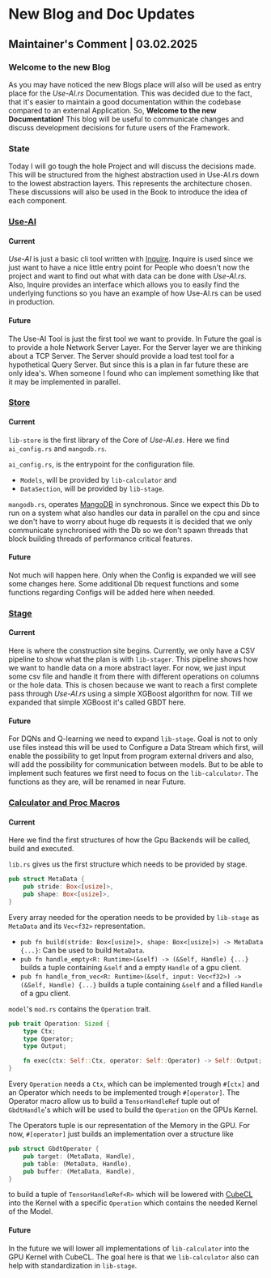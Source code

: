 # New Blog and Doc Updates

## Maintainer's Comment | 03.02.2025

### Welcome to the new Blog

As you may have noticed the new Blogs place will also will be used as entry place for the *Use-AI.rs* Documentation. This
was decided due to the fact, that it's easier to maintain a good documentation within the codebase compared to an external
Application. So, **Welcome to the new Documentation!** This blog will be useful to communicate changes and discuss
development decisions for future users of the Framework.

### State

Today I will go tough the hole Project and will discuss the decisions made. This will be structured from the highest abstraction
used in Use-AI.rs down to the lowest abstraction layers. This represents the architecture chosen.
These discussions will also be used in the Book to introduce the idea of each component.

### [Use-AI](https://github.com/Use-AIrs/Use-Ai.rs/tree/main/crates/use-ai)
#### Current
*Use-AI* is just a basic cli tool written with [Inquire](https://github.com/mikaelmello/inquire). Inquire is used since
we just want to have a nice little entry point for People who doesn't now the project and want to find out what with data
can be done with *Use-AI.rs*. Also, Inquire provides an interface which allows you to easily find the underlying functions 
so you have an example of how Use-AI.rs can be used in production. 

#### Future
The Use-AI Tool is just the first tool we want to provide. In Future the goal is to provide a hole Network Server Layer.
For the Server layer we are thinking about a TCP Server. The Server should provide a load test tool for a hypothetical 
Query Server. But since this is a plan in far future these are only idea's. When someone I found who can implement something
like that it may be implemented in parallel.

### [Store](https://github.com/Use-AIrs/Use-Ai.rs/tree/main/crates/core/lib-store)
#### Current
`lib-store` is the first library of the Core of *Use-AI.es*. Here we find `ai_config.rs` and `mangodb.rs`.

`ai_config.rs`, is the entrypoint for the configuration file.

  - `Models`, will be provided by `lib-calculator` and
  - `DataSection`, will be provided by `lib-stage`.

`mangodb.rs`, operates [MangoDB](https://www.mongodb.com/docs/drivers/rust/current/) in synchronous. 
Since we expect this Db to run on a system what also handles our data in parallel on the cpu and 
since we don't have to worry about huge db requests it is decided that we only communicate 
synchronised with the Db so we don't spawn threads that block building threads of performance critical features.

#### Future
Not much will happen here. Only when the Config is expanded we will see some changes here. Some additional Db request
functions and some functions regarding Configs will be added here when needed.

### [Stage](https://github.com/Use-AIrs/Use-Ai.rs/tree/main/crates/core/lib-stage)
#### Current
Here is where the construction site begins. Currently, we only have a CSV pipeline to show what the plan is with `lib-stager`.
This pipeline shows how we want to handle data on a more abstract layer. For now, we just input some csv file and handle 
it from there with different operations on columns or the hole data. This is chosen because we want to reach a first complete
pass through *Use-AI.rs* using a simple XGBoost algorithm for now. Till we expanded that simple XGBoost it's called GBDT here.

#### Future
For DQNs and Q-learning we need to expand `lib-stage`. Goal is not to only use files instead this will be used to Configure
a Data Stream which first, will enable the possibility to get Input from program external drivers and also, will add the 
possibility for communication between models. But to be able to implement such features we first need to focus on the 
`lib-calculator`.
The functions as they are, will be renamed in near Future.

### [Calculator and Proc Macros](https://github.com/Use-AIrs/Use-Ai.rs/tree/main/crates/core/lib-calculator)
#### Current
Here we find the first structures of how the Gpu Backends will be called, build and executed.

`lib.rs` gives us the first structure which needs to be provided by stage. 

```rust
pub struct MetaData {
    pub stride: Box<[usize]>,
    pub shape: Box<[usize]>,
}
```

Every array needed for the operation needs to be provided by `lib-stage` as `MetaData` and its `Vec<f32>` representation.

- `pub fn build(stride: Box<[usize]>, shape: Box<[usize]>) -> MetaData {...}`: Can be used to build `MetaData`.
- `pub fn handle_empty<R: Runtime>(&self) -> (&Self, Handle) {...}` builds a tuple containing `&self` and a empty `Handle` of a gpu client.
- `pub fn handle_from_vec<R: Runtime>(&self, input: Vec<f32>) -> (&Self, Handle) {...}` builds a tuple containing `&self` and a filled `Handle` of a gpu client.

`model`'s `mod.rs` contains the `Operation` trait.

```rust
pub trait Operation: Sized {
    type Ctx;
    type Operator;
    type Output;

    fn exec(ctx: Self::Ctx, operator: Self::Operator) -> Self::Output;
}
```

Every `Operation` needs a `Ctx`, which can be implemented trough `#[ctx]` and an Operator which needs to be implemented 
trough `#[operator]`. The Operator macro allow us to build a `TensorHandleRef` tuple out of `GbdtHandle`'s which will be
used to build the `Operation` on the GPUs Kernel. 

The Operators tuple is our representation of the Memory in the GPU. For now, `#[operator]` just builds an implementation
over a structure like

```rust
pub struct GbdtOperator {
    pub target: (MetaData, Handle),
    pub table: (MetaData, Handle),
    pub buffer: (MetaData, Handle),
}
```

to build a tuple of `TensorHandleRef<R>` which will be lowered with [CubeCL](https://github.com/tracel-ai/cubecl) into 
the Kernel with a specific `Operation` which contains the needed Kernel of the Model.

#### Future
In the future we will lower all implementations of `lib-calculator` into the GPU Kernel with CubeCL. The goal here is that
we `lib-calculator` also can help with standardization in `lib-stage`.